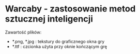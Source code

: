 # Warcaby - zastosowanie metod sztucznej inteligencji 

Zawartość plików:

- *.png, *.jpg : tekstury do graficznego okna gry
- *.ttf : czcionka użyta przy oknie kończącym grę
